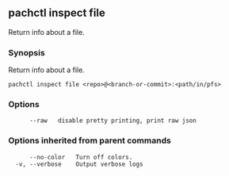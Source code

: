 ## pachctl inspect file

Return info about a file.

### Synopsis


Return info about a file.

```
pachctl inspect file <repo>@<branch-or-commit>:<path/in/pfs>
```

### Options

```
      --raw   disable pretty printing, print raw json
```

### Options inherited from parent commands

```
      --no-color   Turn off colors.
  -v, --verbose    Output verbose logs
```

